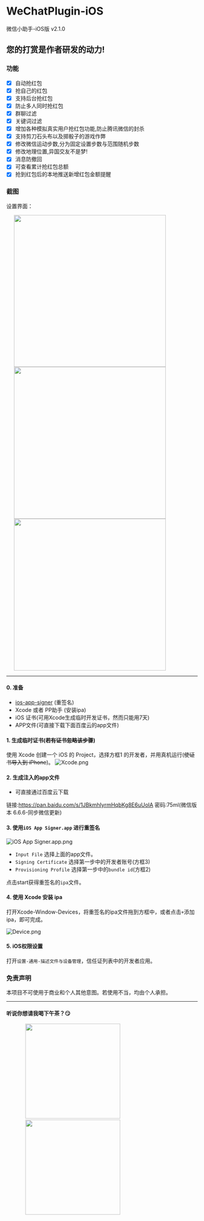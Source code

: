 # WeChatPlugin-iOS

微信小助手-iOS版 v2.1.0

## 您的打赏是作者研发的动力!

### 功能
- [x] 自动抢红包
- [x] 抢自己的红包
- [x] 支持后台抢红包
- [x] 防止多人同时抢红包
- [x] 群聊过滤
- [x] 关键词过滤
- [x] 增加各种模拟真实用户抢红包功能,防止腾讯微信的封杀
- [x] 支持剪刀石头布以及掷骰子的游戏作弊
- [x] 修改微信运动步数,分为固定设置步数与范围随机步数
- [x] 修改地理位置,异国交友不是梦!
- [x] 消息防撤回
- [x] 可查看累计抢红包总额
- [x] 抢到红包后的本地推送新增红包金额提醒

### 截图

设置界面：

<img src="https://upload-images.jianshu.io/upload_images/12555132-3191426e071ca47c.jpg?imageMogr2/auto-orient/strip%7CimageView2/2/w/1240" height="400" hspace="20" style="display: inline-block"><img src="https://upload-images.jianshu.io/upload_images/12555132-6d924084be157503.jpg?imageMogr2/auto-orient/strip%7CimageView2/2/w/1240" height="400" hspace="20" style="display: inline-block"><img src="https://upload-images.jianshu.io/upload_images/12555132-15b180b209ebe98b.jpg?imageMogr2/auto-orient/strip%7CimageView2/2/w/1240" height="400" hspace="20" style="display: inline-block">

---

#### 0. 准备

* [ios-app-signer](https://github.com/DanTheMan827/ios-app-signer)  (重签名)
* Xcode 或者 PP助手 (安装ipa)
* iOS 证书(可用Xcode生成临时开发证书，然而只能用7天)
* APP文件(可直接下载下面百度云的app文件)


#### 1. 生成临时证书(~~若有证书忽略该步骤~~)
使用 Xcode 创建一个 iOS 的 Project，选择方框1 的开发者，并用真机运行(~~使证书导入到 iPhone~~)。
![Xcode.png](http://upload-images.jianshu.io/upload_images/965383-e730b53fe95ab166.png?imageMogr2/auto-orient/strip%7CimageView2/2/w/1240)

#### 2. 生成注入的app文件

* 可直接通过百度云下载

链接:https://pan.baidu.com/s/1JBkmhIyrmHqbKg8E6uUolA  密码:75ml(微信版本 6.6.6-同步微信更新)

#### 3. 使用`iOS App Signer.app` 进行重签名

![iOS App Signer.app.png](http://upload-images.jianshu.io/upload_images/965383-c3daf12a77c8204b.png?imageMogr2/auto-orient/strip%7CimageView2/2/w/1240)

* `Input File` 选择上面的app文件。
* `Signing Certificate` 选择第一步中的开发者账号(方框3)
* `Provisioning Profile` 选择第一步中的`bundle id`(方框2)

点击start获得重签名的`ipa`文件。

#### 4. 使用 Xcode 安装 ipa

打开Xcode-Window-Devices，将重签名的ipa文件拖到方框中，或者点击`+`添加ipa，即可完成。

![Device.png](http://upload-images.jianshu.io/upload_images/965383-abb8cf54a6acabbe.png?imageMogr2/auto-orient/strip%7CimageView2/2/w/1240)

#### 5. iOS权限设置

打开`设置-通用-描述文件与设备管理`，信任证列表中的开发者应用。

### 免责声明
本项目不可使用于商业和个人其他意图。若使用不当，均由个人承担。


---

#### 听说你想请我喝下午茶？😏

<img src="https://upload-images.jianshu.io/upload_images/12555132-327b709186bcf8a2.jpg?imageMogr2/auto-orient/strip%7CimageView2/2/w/1240?imageMogr2/auto-orient/strip%7CimageView2/2/w/1240" height="250" hspace="50"/>&nbsp;&nbsp;&nbsp;<img src="https://upload-images.jianshu.io/upload_images/12555132-739d47f06701dc93.jpg?imageMogr2/auto-orient/strip%7CimageView2/2/w/1240?imageMogr2/auto-orient/strip%7CimageView2/2/w/1240" height="250" hspace="50"  />

